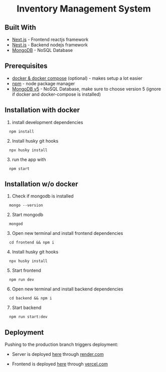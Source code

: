<div align="center">
  <h1 align="center">Inventory Management System</h1>
</div>

## Built With

-   [Next.js](https://nextjs.org/) - Frontend reactjs framework
-   [Nest.js](https://nestjs.com/) - Backend nodejs framework
-   [MongoDB](https://www.mongodb.com/) - NoSQL Database

## Prerequisites

-   [docker & docker compose](https://docs.docker.com/compose/) (optional) - makes setup a lot easier
-   [npm](https://nodejs.org/en/) - node package manager
-   [MongoDB v5](https://www.mongodb.com/try/download/community) - NoSQL Database, make sure to choose version 5 (ignore if docker and docker-compose is installed)

## Installation with docker

1. install development dependencies

```
  npm install
```

2. Install husky git hooks

```
  npx husky install
```

3. run the app with

```
  npm start
```

## Installation w/o docker

1. Check if mongodb is installed

```
  mongo --version
```

2. Start mongodb

```
  mongod
```

3. Open new terminal and install frontend dependencies

```
  cd frontend && npm i
```

4. Install husky git hooks

```
  npx husky install
```

5. Start frontend

```
  npm run dev
```

6. Open new terminal and install backend dependencies

```
  cd backend && npm i
```

7. Start backend

```
  npm run start:dev
```

## Deployment

Pushing to the production branch triggers deployment:

-   Server is deployed [here](https://dashboard.render.com/web/srv-ccb9atkgqg461mcodu70) through [render.com](https://dashboard.render.com/web/srv-ccb9atkgqg461mcodu70)

-   Frontend is deployed [here](https://desktop-ims.vercel.app) through [vercel.com](https://vercel.com/tristanjeruta/desktop-ims)

